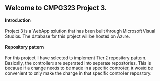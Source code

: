 ## Welcome to CMPG323 Project 3.
#### Introduction
Project 3 is a WebApp solution that has been built through Microsoft Visual Studios. The database for this project will be hosted on Azure. 

#### Repository pattern
For this project, I have selected to implement Tier 2 repository pattern. Basically, the controllers are seperated into seperate repositories. This is because if a change needs to be made in a specific controller, it would be convenient to only make the change in that specific controller repository.
